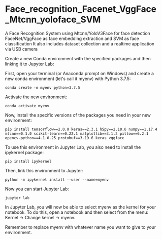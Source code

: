 # Face_recognition_Facenet_VggFace_Mtcnn_yoloface_SVM
A Face Recognition System using Mtcnn/YoloV3Face for face detection
FaceNet/VggFace as face embedding extraction
and SVM as face classification
It also includes dataset collection and a realtime application via USB camera

Create a new Conda environment with the specified packages and then linking it to Jupyter Lab:

First, open your terminal (or Anaconda prompt on Windows) and create a new conda environment (let's call it myenv) with Python 3.7.5:

```
conda create -n myenv python=3.7.5
```
Activate the new environment:

```
conda activate myenv
```
Now, install the specific versions of the packages you need in your new environment:

```
pip install tensorflow==2.0.0 keras==2.3.1 h5py==2.10.0 numpy==1.17.4 mtcnn==0.1.0 scikit-learn==0.22.1 matplotlib==3.1.2 pillow==6.2.1 opencv-python==4.1.0.25 protobuf==3.19.6 keras_vggface
```
To use this environment in Jupyter Lab, you also need to install the ipykernel package:

```
pip install ipykernel
```
Then, link this environment to Jupyter:

```
python -m ipykernel install --user --name=myenv
```
Now you can start Jupyter Lab:

```
jupyter lab
```
In Jupyter Lab, you will now be able to select myenv as the kernel for your notebook. To do this, open a notebook and then select from the menu: Kernel -> Change kernel -> myenv.

Remember to replace myenv with whatever name you want to give to your environment.
